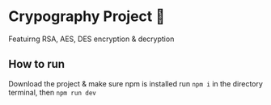 # Crypography Project 🧾

Featuirng RSA, AES, DES encryption & decryption

## How to run

Download the project & make sure npm is installed
run `npm i` in the directory terminal, then `npm run dev`
